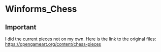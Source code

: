 # Winforms_Chess

## Important
I did the current pieces not on my own.
Here is the link to the original files:
https://opengameart.org/content/chess-pieces
